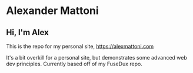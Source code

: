 # Alexander Mattoni

## Hi, I'm Alex

This is the repo for my personal site, https://alexmattoni.com

It's a bit overkill for a personal site, but demonstrates some advanced web dev principles.
Currently based off of my FuseDux repo.